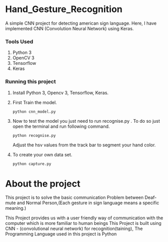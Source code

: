 # Hand_Gesture_Recognition
A simple CNN project for detecting american sign language.
Here, I have implemented CNN (Convolution Neural Network) using Keras.

### Tools Used
1. Python 3
2. OpenCV 3
3. Tensorflow
4. Keras

### Running this project
1. Install Python 3, Opencv 3, Tensorflow, Keras.
2. First Train the model.
    ```
    python cnn_model.py
    ```
2. Now to test the model you just need to run recognise.py . To do so just open the terminal and run following command.
    ```
    python recognise.py
    ```
    Adjust the hsv values from the track bar to segment your hand color.

3. To create your own data set.
    ```
    python capture.py
    ```
# About the project
This project is to solve the basic communication Problem between Deaf-mute and Normal Person,(Each gesture in sign language means a specific meaning.)

This Project provides us with a user friendly way of communication with the computer which is more familiar to human beings
This Project is built using CNN - (convolutional neural network) for 
recognition(taining), 
The Programming Language used in this project is Python





